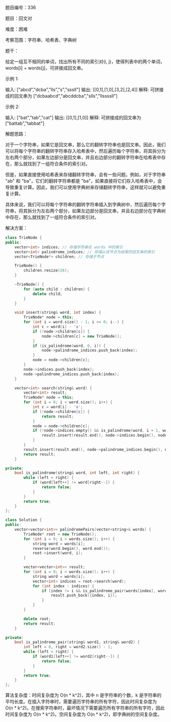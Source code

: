 题目编号：336

题目：回文对

难度：困难

考察范围：字符串、哈希表、字典树

题干：

给定一组互不相同的单词，找出所有不同的索引对(i, j)，使得列表中的两个单词，words[i] + words[j]，可拼接成回文串。

示例 1:

输入: ["abcd","dcba","lls","s","sssll"]
输出: [[0,1],[1,0],[3,2],[2,4]] 
解释: 可拼接成的回文串为 ["dcbaabcd","abcddcba","slls","llssssll"]

示例 2:

输入: ["bat","tab","cat"]
输出: [[0,1],[1,0]] 
解释: 可拼接成的回文串为 ["battab","tabbat"]

解题思路：

对于一个字符串，如果它是回文串，那么它的翻转字符串也是回文串。因此，我们可以将每个字符串的翻转字符串存入哈希表中，然后遍历每个字符串，将其拆分为左右两个部分，如果左边部分是回文串，并且右边部分的翻转字符串在哈希表中存在，那么就找到了一组符合条件的索引对。

但是，如果直接使用哈希表来存储翻转字符串，会有一些问题。例如，对于字符串 "ab" 和 "ba"，它们的翻转字符串都是 "ba"，如果直接将它们存入哈希表中，会导致重复计算。因此，我们可以使用字典树来存储翻转字符串，这样就可以避免重复计算。

具体来说，我们可以将每个字符串的翻转字符串插入到字典树中，然后遍历每个字符串，将其拆分为左右两个部分，如果左边部分是回文串，并且右边部分在字典树中存在，那么就找到了一组符合条件的索引对。

解决方案：

```cpp
class TrieNode {
public:
    vector<int> indices; // 存储字符串在 words 中的索引
    vector<int> palindrome_indices; // 存储以该节点为结尾的回文串的索引
    vector<TrieNode*> children; // 存储子节点

    TrieNode() {
        children.resize(26);
    }

    ~TrieNode() {
        for (auto child : children) {
            delete child;
        }
    }

    void insert(string& word, int index) {
        TrieNode* node = this;
        for (int i = word.size() - 1; i >= 0; i--) {
            int c = word[i] - 'a';
            if (!node->children[c]) {
                node->children[c] = new TrieNode();
            }
            if (is_palindrome(word, 0, i)) {
                node->palindrome_indices.push_back(index);
            }
            node = node->children[c];
        }
        node->indices.push_back(index);
        node->palindrome_indices.push_back(index);
    }

    vector<int> search(string& word) {
        vector<int> result;
        TrieNode* node = this;
        for (int i = 0; i < word.size(); i++) {
            int c = word[i] - 'a';
            if (!node->children[c]) {
                return result;
            }
            node = node->children[c];
            if (!node->indices.empty() && is_palindrome(word, i + 1, word.size() - 1)) {
                result.insert(result.end(), node->indices.begin(), node->indices.end());
            }
        }
        result.insert(result.end(), node->palindrome_indices.begin(), node->palindrome_indices.end());
        return result;
    }

private:
    bool is_palindrome(string& word, int left, int right) {
        while (left < right) {
            if (word[left++] != word[right--]) {
                return false;
            }
        }
        return true;
    }
};

class Solution {
public:
    vector<vector<int>> palindromePairs(vector<string>& words) {
        TrieNode* root = new TrieNode();
        for (int i = 0; i < words.size(); i++) {
            string word = words[i];
            reverse(word.begin(), word.end());
            root->insert(word, i);
        }

        vector<vector<int>> result;
        for (int i = 0; i < words.size(); i++) {
            string word = words[i];
            vector<int> indices = root->search(word);
            for (int index : indices) {
                if (index != i && is_palindrome_pair(words[index], words[i])) {
                    result.push_back({index, i});
                }
            }
        }

        delete root;
        return result;
    }

private:
    bool is_palindrome_pair(string& word1, string& word2) {
        int left = 0, right = word2.size() - 1;
        while (left < right) {
            if (word1[left++] != word2[right--]) {
                return false;
            }
        }
        return true;
    }
};
```

算法复杂度：时间复杂度为 O(n * k^2)，其中 n 是字符串的个数，k 是字符串的平均长度。在插入字符串时，需要遍历字符串的所有字符，因此时间复杂度为 O(n * k^2)。在搜索字符串时，最坏情况下需要遍历所有字符串的所有字符，因此时间复杂度为 O(n * k^2)。空间复杂度为 O(n * k^2)，即字典树的空间复杂度。